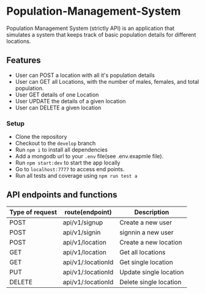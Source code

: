 # Population-Management-System
Population Management System (strictly API) is an application that simulates a system that keeps track of basic population details for different locations.


## Features
* User can POST a location with all it's population details
* User can GET all Locations, with the number of males, females, and total population.
* User GET details of one Location
* User UPDATE the details of a given location
* User can DELETE a given location


### Setup

* Clone the repository
* Checkout to the `develop` branch
* Run `npm i` to install all dependencies
* Add a mongodb url to your `.env` file(see .env.exapmle file).
* Run `npm start:dev` to start the app locally
* Go to `localhost:7777` to access end points.
* Run all tests and coverage using `npm run test a`


## API endpoints and functions

Type of request | route(endpoint)       | Description
----------------| ----------| --------------------
POST     |api/v1/signup|Create a new user
POST     |api/v1/signin|signnin a new user
POST     |api/v1/location|Create a new location
GET      |api/v1/location|Get all locations
GET      |api/v1/:locationId|Get single location
PUT      |api/v1/:locationId|Update single location
DELETE   |api/v1/:locationId|Delete single location
